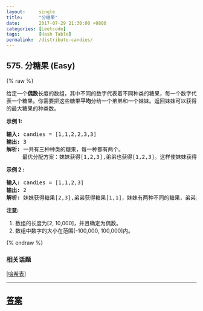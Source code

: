 ```yaml
---
layout:     single
title:      "分糖果"
date:       2017-07-29 21:30:00 +0800
categories: [Leetcode]
tags:       [Hash Table]
permalink:  /distribute-candies/
---
```


## 575. 分糖果 (Easy)

{% raw %}

<p>给定一个<strong>偶数</strong>长度的数组，其中不同的数字代表着不同种类的糖果，每一个数字代表一个糖果。你需要把这些糖果<strong>平均</strong>分给一个弟弟和一个妹妹。返回妹妹可以获得的最大糖果的种类数。</p>

<p><strong>示例 1:</strong></p>

<pre>
<strong>输入:</strong> candies = [1,1,2,2,3,3]
<strong>输出:</strong> 3
<strong>解析: </strong>一共有三种种类的糖果，每一种都有两个。
     最优分配方案：妹妹获得[1,2,3],弟弟也获得[1,2,3]。这样使妹妹获得糖果的种类数最多。
</pre>

<p><strong>示例 2 :</strong></p>

<pre>
<strong>输入:</strong> candies = [1,1,2,3]
<strong>输出:</strong> 2
<strong>解析:</strong> 妹妹获得糖果[2,3],弟弟获得糖果[1,1]，妹妹有两种不同的糖果，弟弟只有一种。这样使得妹妹可以获得的糖果种类数最多。
</pre>

<p><strong>注意:</strong></p>

<ol>
	<li>数组的长度为[2, 10,000]，并且确定为偶数。</li>
	<li>数组中数字的大小在范围[-100,000, 100,000]内。
	<ol>
	</ol>
	</li>
</ol>

{% endraw %}

### 相关话题
  [[哈希表](https://github.com/openset/leetcode/tree/master/tag/hash-table/README.md)]

---

## [答案](https://github.com/openset/leetcode/tree/master/problems/distribute-candies)
